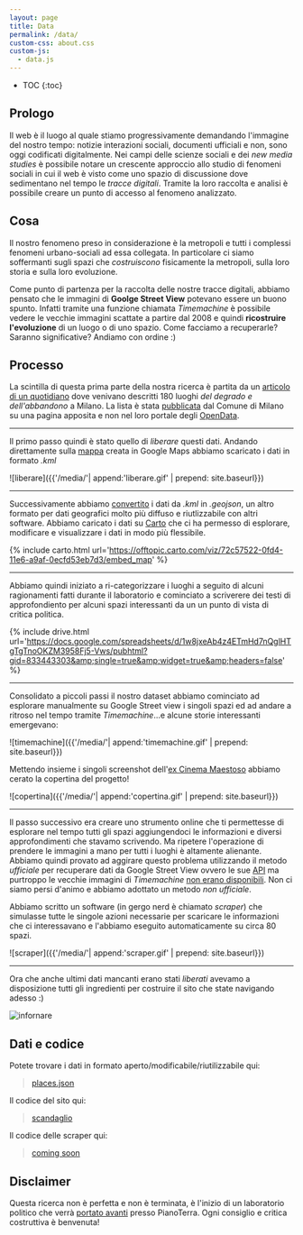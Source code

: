 ```yaml
---
layout: page
title: Data
permalink: /data/
custom-css: about.css
custom-js:
  - data.js
---
```

* TOC
{:toc}

## Prologo
Il web è il luogo al quale stiamo progressivamente demandando l'immagine del nostro tempo: notizie interazioni sociali, documenti ufficiali e non, sono oggi codificati digitalmente.
Nei campi delle scienze sociali e dei _new media studies_ è possibile notare un crescente approccio allo studio di fenomeni sociali in cui il web è visto come uno spazio di discussione dove sedimentano nel tempo le _tracce digitali_. Tramite la loro raccolta e analisi è possibile creare un punto di accesso al fenomeno analizzato.

## Cosa
Il nostro fenomeno preso in considerazione è la metropoli e tutti i complessi fenomeni urbano-sociali ad essa collegata. In particolare ci siamo soffermanti sugli spazi che _costruiscono_ fisicamente la metropoli, sulla loro storia e sulla loro evoluzione.

Come punto di partenza per la raccolta delle nostre tracce digitali, abbiamo pensato che le immagini di **Goolge Street View** potevano essere un buono spunto. Infatti tramite una funzione chiamata _Timemachine_ è possibile vedere le vecchie immagini scattate a partire dal 2008 e quindi **ricostruire l'evoluzione** di un luogo o di uno spazio. Come facciamo a recuperarle? Saranno significative?
Andiamo con ordine :)

## Processo
La scintilla di questa prima parte della nostra ricerca è partita da un [articolo di un quotidiano](http://milano.repubblica.it/cronaca/2016/03/29/news/milano_degrado-136507525/) dove venivano descritti 180 luoghi _del degrado e dell'abbandono_ a Milano. La lista è stata [pubblicata](http://www.comune.milano.it/wps/portal/ist/it/servizi/territorio/monitoraggio_edifici_aree_stato_di_degrado) dal Comune di Milano su una pagina apposita e non nel loro portale degli [OpenData](http://dati.comune.milano.it/dato.html).

***

Il primo passo quindi è stato quello di _liberare_ questi dati. Andando direttamente sulla [mappa](https://www.google.com/maps/d/viewer?mid=1C0T8HDi9z4I1UEFoLI9VGRXOAS8) creata in Google Maps abbiamo scaricato i dati in formato _.kml_

![liberare]({{'/media/'| append:'liberare.gif' | prepend: site.baseurl}})

***

Successivamente abbiamo [convertito](https://ogre.adc4gis.com/) i dati da _.kml_ in _.geojson_, un altro formato per dati geografici molto più diffuso e riutlizzabile con altri software.
Abbiamo caricato i dati su [Carto](http://carto.com) che ci ha permesso di esplorare, modificare e visualizzare i dati in modo più flessibile.

{% include carto.html url='https://offtopic.carto.com/viz/72c57522-0fd4-11e6-a9af-0ecfd53eb7d3/embed_map' %}

***

Abbiamo quindi iniziato a ri-categorizzare i luoghi a seguito di alcuni ragionamenti fatti durante il laboratorio e cominciato a scriverere dei testi di approfondiento per alcuni spazi interessanti da un un punto di vista di critica politica.

{% include drive.html url='https://docs.google.com/spreadsheets/d/1w8jxeAb4z4ETmHd7nQglHTgTgTnoOKZM3958Fj5-Vws/pubhtml?gid=833443303&amp;single=true&amp;widget=true&amp;headers=false' %}

***

Consolidato a piccoli passi il nostro dataset abbiamo cominciato ad esplorare manualmente su Google Street view i singoli spazi ed ad andare a ritroso nel tempo tramite _Timemachine_...e alcune storie interessanti emergevano:

![timemachine]({{'/media/'| append:'timemachine.gif' | prepend: site.baseurl}})

Mettendo insieme i singoli screenshot dell'[ex Cinema Maestoso](https://www.google.it/maps/place/Maestoso/@45.4477289,9.2102211,3a,75y,327.55h,97.05t/data=!3m8!1e1!3m6!1sJ6xiHZJxMssb5gBctak_lg!2e0!5s20160701T000000!6s%2F%2Fgeo1.ggpht.com%2Fcbk%3Fpanoid%3DJ6xiHZJxMssb5gBctak_lg%26output%3Dthumbnail%26cb_client%3Dmaps_sv.tactile.gps%26thumb%3D2%26w%3D203%26h%3D100%26yaw%3D353.68683%26pitch%3D0%26thumbfov%3D100!7i13312!8i6656!4m5!3m4!1s0x4786c424c3183ba1:0x2db2b0fc2af79da7!8m2!3d45.4480017!4d9.2094727?hl=en) abbiamo cerato la copertina del progetto!

![copertina]({{'/media/'| append:'copertina.gif' | prepend: site.baseurl}})

***

Il passo successivo era creare uno strumento online che ti permettesse di esplorare nel tempo tutti gli spazi aggiungendoci le informazioni e diversi approfondimenti che stavamo scrivendo. Ma ripetere l'operazione di prendere le immagini a mano per tutti i luoghi è altamente alienante. Abbiamo quindi provato ad aggirare questo problema utilizzando il metodo _ufficiale_ per recuperare dati da Google Street View ovvero le sue [API](https://it.wikipedia.org/wiki/Application_programming_interface)  ma purtroppo le vecchie immagini di _Timemachine_ [non erano disponibili](https://developers.google.com/maps/documentation/streetview/intro).
Non ci siamo persi d'animo e abbiamo adottato un metodo _non ufficiale_.

Abbiamo scritto un software (in gergo nerd è chiamato _scraper_) che simulasse tutte le singole azioni necessarie per scaricare le informazioni che ci interessavano e l'abbiamo eseguito automaticamente su circa 80 spazi.

![scraper]({{'/media/'| append:'scraper.gif' | prepend: site.baseurl}})

***

Ora che anche ultimi dati mancanti erano stati _liberati_ avevamo a disposizione tutti gli ingredienti per costruire il sito che state navigando adesso :)

![infornare](http://i.giphy.com/13rDkCufm6BhHq.gif)


## Dati e codice
Potete trovare i dati in formato aperto/modificabile/riutilizzabile qui:

>[places.json](https://raw.githubusercontent.com/uf0/scandaglio/master/_data/places.json)

Il codice del sito qui:

>[scandaglio](https://github.com/uf0/scandaglio)

Il codice delle scraper qui:

>[coming soon]()

## Disclaimer
Questa ricerca non è perfetta e non è terminata, è l'inizio di un laboratorio politico che verrà [portato avanti](/scandaglio/about/) presso PianoTerra. Ogni consiglio e critica costruttiva è benvenuta!
